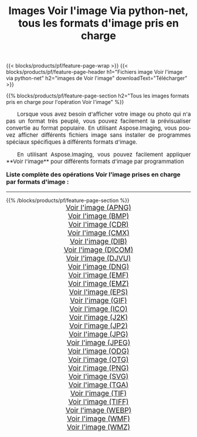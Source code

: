 ﻿---
title: Images Voir l'image Via python-net, tous les formats d'image pris en charge 
weight: 3920
url: /fr/python-net/viewer/ 
lang: fr
langdirlevel: 2
locales: zh-hans,ja,it,ru,de,es,fr,nl,id,lt,pl,pt,vi,tr,ko,zh-hant,ar,hi,th,sv,cs,uk,he
description: En utilisant Aspose.Imaging, vous pouvez facilement Voir l'image images Via python-net
---

{{< blocks/products/pf/feature-page-wrap >}}
{{< blocks/products/pf/feature-page-header h1="Fichiers image Voir l'image via python-net" h2="images de Voir l'image" downloadText="Télécharger" >}}


{{% blocks/products/pf/feature-page-section  h2="Tous les images formats pris en charge pour l'opération Voir l'image" %}}
<p align="justify" style="text-indent:2em;font-size:15px;">
Lorsque vous avez besoin d'afficher votre image ou photo qui n'a pas un format très peuplé, vous pouvez facilement la prévisualiser convertie au format populaire. En utilisant Aspose.Imaging, vous pouvez afficher différents fichiers image sans installer de programmes spéciaux spécifiques à différents formats d'image.
</p>
<p align="justify" style="text-indent:2em;font-size:15px;">
En utilisant Aspose.Imaging, vous pouvez facilement appliquer **Voir l'image** pour différents formats d'image par programmation
</p>
<h3 style="margin-top:16px;">
Liste complète des opérations Voir l'image prises en charge par formats d'image :
</h3>
<hr/>
{{% /blocks/products/pf/feature-page-section %}}
<div class="container-fluid productfamilypage bg-gray">
    <div class="convertypes bg-gray agp-content section">
        <div class="container">
		<div class="row other-converters" style="gap: 10px;font-size: 19px;text-align:center;">
		    <div class='col-md-3 other-converter remove-lp remove-rp'><a href="/imaging/fr/python-net/viewer/apng/" style="padding:15px;">Voir l'image (APNG)</a></div><div class='col-md-3 other-converter remove-lp remove-rp'><a href="/imaging/fr/python-net/viewer/bmp/" style="padding:15px;">Voir l'image (BMP)</a></div><div class='col-md-3 other-converter remove-lp remove-rp'><a href="/imaging/fr/python-net/viewer/cdr/" style="padding:15px;">Voir l'image (CDR)</a></div><div class='col-md-3 other-converter remove-lp remove-rp'><a href="/imaging/fr/python-net/viewer/cmx/" style="padding:15px;">Voir l'image (CMX)</a></div><div class='col-md-3 other-converter remove-lp remove-rp'><a href="/imaging/fr/python-net/viewer/dib/" style="padding:15px;">Voir l'image (DIB)</a></div><div class='col-md-3 other-converter remove-lp remove-rp'><a href="/imaging/fr/python-net/viewer/dicom/" style="padding:15px;">Voir l'image (DICOM)</a></div><div class='col-md-3 other-converter remove-lp remove-rp'><a href="/imaging/fr/python-net/viewer/djvu/" style="padding:15px;">Voir l'image (DJVU)</a></div><div class='col-md-3 other-converter remove-lp remove-rp'><a href="/imaging/fr/python-net/viewer/dng/" style="padding:15px;">Voir l'image (DNG)</a></div><div class='col-md-3 other-converter remove-lp remove-rp'><a href="/imaging/fr/python-net/viewer/emf/" style="padding:15px;">Voir l'image (EMF)</a></div><div class='col-md-3 other-converter remove-lp remove-rp'><a href="/imaging/fr/python-net/viewer/emz/" style="padding:15px;">Voir l'image (EMZ)</a></div><div class='col-md-3 other-converter remove-lp remove-rp'><a href="/imaging/fr/python-net/viewer/eps/" style="padding:15px;">Voir l'image (EPS)</a></div><div class='col-md-3 other-converter remove-lp remove-rp'><a href="/imaging/fr/python-net/viewer/gif/" style="padding:15px;">Voir l'image (GIF)</a></div><div class='col-md-3 other-converter remove-lp remove-rp'><a href="/imaging/fr/python-net/viewer/ico/" style="padding:15px;">Voir l'image (ICO)</a></div><div class='col-md-3 other-converter remove-lp remove-rp'><a href="/imaging/fr/python-net/viewer/j2k/" style="padding:15px;">Voir l'image (J2K)</a></div><div class='col-md-3 other-converter remove-lp remove-rp'><a href="/imaging/fr/python-net/viewer/jp2/" style="padding:15px;">Voir l'image (JP2)</a></div><div class='col-md-3 other-converter remove-lp remove-rp'><a href="/imaging/fr/python-net/viewer/jpg/" style="padding:15px;">Voir l'image (JPG)</a></div><div class='col-md-3 other-converter remove-lp remove-rp'><a href="/imaging/fr/python-net/viewer/jpeg/" style="padding:15px;">Voir l'image (JPEG)</a></div><div class='col-md-3 other-converter remove-lp remove-rp'><a href="/imaging/fr/python-net/viewer/odg/" style="padding:15px;">Voir l'image (ODG)</a></div><div class='col-md-3 other-converter remove-lp remove-rp'><a href="/imaging/fr/python-net/viewer/otg/" style="padding:15px;">Voir l'image (OTG)</a></div><div class='col-md-3 other-converter remove-lp remove-rp'><a href="/imaging/fr/python-net/viewer/png/" style="padding:15px;">Voir l'image (PNG)</a></div><div class='col-md-3 other-converter remove-lp remove-rp'><a href="/imaging/fr/python-net/viewer/svg/" style="padding:15px;">Voir l'image (SVG)</a></div><div class='col-md-3 other-converter remove-lp remove-rp'><a href="/imaging/fr/python-net/viewer/tga/" style="padding:15px;">Voir l'image (TGA)</a></div><div class='col-md-3 other-converter remove-lp remove-rp'><a href="/imaging/fr/python-net/viewer/tif/" style="padding:15px;">Voir l'image (TIF)</a></div><div class='col-md-3 other-converter remove-lp remove-rp'><a href="/imaging/fr/python-net/viewer/tiff/" style="padding:15px;">Voir l'image (TIFF)</a></div><div class='col-md-3 other-converter remove-lp remove-rp'><a href="/imaging/fr/python-net/viewer/webp/" style="padding:15px;">Voir l'image (WEBP)</a></div><div class='col-md-3 other-converter remove-lp remove-rp'><a href="/imaging/fr/python-net/viewer/wmf/" style="padding:15px;">Voir l'image (WMF)</a></div><div class='col-md-3 other-converter remove-lp remove-rp'><a href="/imaging/fr/python-net/viewer/wmz/" style="padding:15px;">Voir l'image (WMZ)</a></div>
                </div>
        </div>
    </div>
</div>
<br/>
